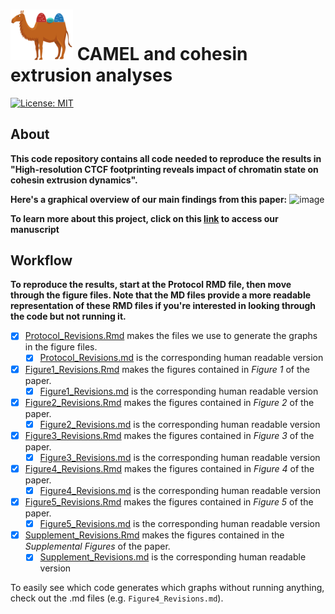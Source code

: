 # <img src="Figures/CAMEL_logo.png" width="100"> CAMEL and cohesin extrusion analyses
[![License: MIT](https://img.shields.io/badge/License-MIT-blue.svg)](https://opensource.org/licenses/MIT)

## About

**This code repository contains all code needed to reproduce the results in "High-resolution CTCF footprinting reveals impact of chromatin state on cohesin extrusion dynamics".**

**Here's a graphical overview of our main findings from this paper:**
<img width="2000" alt="image" src="Figures/Graphical_Abstract_Oct_14_2024.png">

**To learn more about this project, click on this [link](https://www.biorxiv.org/content/10.1101/2023.10.20.563340v3) to access our manuscript**

## Workflow
**To reproduce the results, start at the Protocol RMD file, then move through the figure files. Note that the MD files provide a more readable representation of these RMD files if you're interested in looking through the code but not running it.**

- [x] [Protocol_Revisions.Rmd](https://github.com/aryeelab/cohesin_extrusion_reproducibility/blob/main/Protocol_Revisions.Rmd) makes the files we use to generate the graphs in the figure files.
  - [x] [Protocol_Revisions.md](https://github.com/aryeelab/cohesin_extrusion_reproducibility/blob/main/Protocol_Revisions.md) is the corresponding human readable version
- [x] [Figure1_Revisions.Rmd](https://github.com/aryeelab/cohesin_extrusion_reproducibility/blob/main/Figure1_Revisions.Rmd) makes the figures contained in *Figure 1* of the paper.
  - [x] [Figure1_Revisions.md](https://github.com/aryeelab/cohesin_extrusion_reproducibility/blob/main/Figure1_Revisions.md) is the corresponding human readable version
- [x] [Figure2_Revisions.Rmd](https://github.com/aryeelab/cohesin_extrusion_reproducibility/blob/main/Figure2_Revisions.Rmd) makes the figures contained in *Figure 2* of the paper.
  - [x] [Figure2_Revisions.md](https://github.com/aryeelab/cohesin_extrusion_reproducibility/blob/main/Figure2_Revisions.md) is the corresponding human readable version
- [x] [Figure3_Revisions.Rmd](https://github.com/aryeelab/cohesin_extrusion_reproducibility/blob/main/Figure3_Revisions.Rmd) makes the figures contained in *Figure 3* of the paper.
  - [x] [Figure3_Revisions.md](https://github.com/aryeelab/cohesin_extrusion_reproducibility/blob/main/Figure3_Revisions.md) is the corresponding human readable version
- [x] [Figure4_Revisions.Rmd](https://github.com/aryeelab/cohesin_extrusion_reproducibility/blob/main/Figure4_Revisions.Rmd) makes the figures contained in *Figure 4* of the paper.
  - [x] [Figure4_Revisions.md](https://github.com/aryeelab/cohesin_extrusion_reproducibility/blob/main/Figure4_Revisions.md) is the corresponding human readable version
- [x] [Figure5_Revisions.Rmd](https://github.com/aryeelab/cohesin_extrusion_reproducibility/blob/main/Figure5_Revisions.Rmd) makes the figures contained in *Figure 5* of the paper.
  - [x] [Figure5_Revisions.md](https://github.com/aryeelab/cohesin_extrusion_reproducibility/blob/main/Figure5_Revisions.md) is the corresponding human readable version
- [x] [Supplement_Revisions.Rmd](https://github.com/aryeelab/cohesin_extrusion_reproducibility/blob/main/Supplement_Revisions.Rmd) makes the figures contained in the *Supplemental Figures* of the paper.
  - [x] [Supplement_Revisions.md](https://github.com/aryeelab/cohesin_extrusion_reproducibility/blob/main/Supplement_Revisions.md) is the corresponding human readable version
  
To easily see which code generates which graphs without running anything, check out the .md files (e.g. `Figure4_Revisions.md`). 
